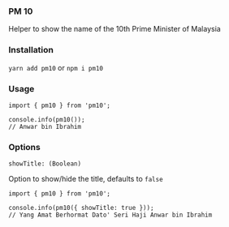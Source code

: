 ### PM 10

Helper to show the name of the 10th Prime Minister of Malaysia

### Installation

`yarn add pm10` or `npm i pm10`

### Usage

```
import { pm10 } from 'pm10';

console.info(pm10());
// Anwar bin Ibrahim
```

### Options

`showTitle: (Boolean)`

Option to show/hide the title, defaults to `false`

```
import { pm10 } from 'pm10';

console.info(pm10({ showTitle: true }));
// Yang Amat Berhormat Dato' Seri Haji Anwar bin Ibrahim
```
